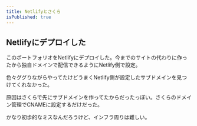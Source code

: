 ```yaml
---
title: Netlifyとさくら
isPublished: true
---
```


## Netlifyにデプロイした

このポートフォリオをNetlifyにデプロイした。今までのサイトの代わりに作ったから独自ドメインで配信できるようにNetlify側で設定。

色々ググりながらやってたけどうまくNetlify側が設定したサブドメインを見つけてくれなかった。

原因はさくらで先にサブドメインを作ってたからだったっぽい。さくらのドメイン管理でCNAMEに設定するだけだった。

かなり初歩的なミスなんだろうけど、インフラ周りは難しい。